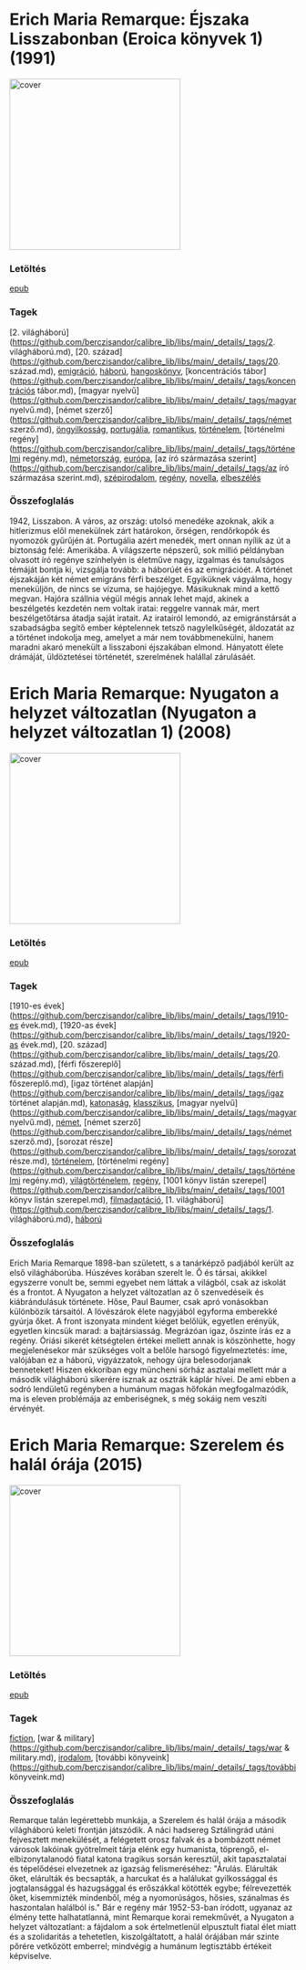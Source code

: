 # <a name="id_357">Erich Maria Remarque: Éjszaka Lisszabonban (Eroica könyvek 1) (1991)</a>
<img src="https://github.com/BercziSandor/calibre_lib/raw/main/libs/main/Erich%20Maria%20Remarque/Ejszaka%20Lisszabonban%20%28357%29/cover.jpg" alt="cover" width="300"/>

### Letöltés
[epub](https://github.com/BercziSandor/calibre_lib/raw/main/libs/main/Erich%20Maria%20Remarque/Ejszaka%20Lisszabonban%20%28357%29/Ejszaka%20Lisszabonban%20-%20Erich%20Maria%20Remarque.epub)

### Tagek
[2. világháború](https://github.com/berczisandor/calibre_lib/libs/main/_details/_tags/2. világháború.md), [20. század](https://github.com/berczisandor/calibre_lib/libs/main/_details/_tags/20. század.md), [emigráció](https://github.com/berczisandor/calibre_lib/libs/main/_details/_tags/emigráció.md), [háború](https://github.com/berczisandor/calibre_lib/libs/main/_details/_tags/háború.md), [hangoskönyv](https://github.com/berczisandor/calibre_lib/libs/main/_details/_tags/hangoskönyv.md), [koncentrációs tábor](https://github.com/berczisandor/calibre_lib/libs/main/_details/_tags/koncentrációs tábor.md), [magyar nyelvű](https://github.com/berczisandor/calibre_lib/libs/main/_details/_tags/magyar nyelvű.md), [német szerző](https://github.com/berczisandor/calibre_lib/libs/main/_details/_tags/német szerző.md), [öngyilkosság](https://github.com/berczisandor/calibre_lib/libs/main/_details/_tags/öngyilkosság.md), [portugália](https://github.com/berczisandor/calibre_lib/libs/main/_details/_tags/portugália.md), [romantikus](https://github.com/berczisandor/calibre_lib/libs/main/_details/_tags/romantikus.md), [történelem](https://github.com/berczisandor/calibre_lib/libs/main/_details/_tags/történelem.md), [történelmi regény](https://github.com/berczisandor/calibre_lib/libs/main/_details/_tags/történelmi regény.md), [németország](https://github.com/berczisandor/calibre_lib/libs/main/_details/_tags/németország.md), [európa](https://github.com/berczisandor/calibre_lib/libs/main/_details/_tags/európa.md), [az író származása szerint](https://github.com/berczisandor/calibre_lib/libs/main/_details/_tags/az író származása szerint.md), [szépirodalom](https://github.com/berczisandor/calibre_lib/libs/main/_details/_tags/szépirodalom.md), [regény](https://github.com/berczisandor/calibre_lib/libs/main/_details/_tags/regény.md), [novella](https://github.com/berczisandor/calibre_lib/libs/main/_details/_tags/novella.md), [elbeszélés](https://github.com/berczisandor/calibre_lib/libs/main/_details/_tags/elbeszélés.md)

### Összefoglalás
<div>
<p>1942, ​Lisszabon. A város, az ország: utolsó menedéke azoknak, akik a hitlerizmus elől menekülnek zárt határokon, őrségen, rendőrkopók és nyomozók gyűrűjén át. Portugália azért menedék, mert onnan nyílik az út a biztonság felé: Amerikába. A világszerte népszerű, sok millió példányban olvasott író regénye színhelyén is életműve nagy, izgalmas és tanulságos témáját bontja ki, vizsgálja tovább: a háborúét és az emigrációét. A történet éjszakáján két német emigráns férfi beszélget. Egyiküknek vágyálma, hogy meneküljön, de nincs se vízuma, se hajójegye. Másikuknak mind a kettő megvan. Hajóra szállnia végül mégis annak lehet majd, akinek a beszélgetés kezdetén nem voltak iratai: reggelre vannak már, mert beszélgetőtársa átadja saját iratait. Az iratairól lemondó, az emigránstársát a szabadságba segítő ember képtelennek tetsző nagylelkűségét, áldozatát az a történet indokolja meg, amelyet a már nem továbbmenekülni, hanem maradni akaró menekült a lisszaboni éjszakában elmond. Hányatott élete drámáját, üldöztetései történetét, szerelmének halállal zárulásáét.</p></div>


# <a name="id_317">Erich Maria Remarque: Nyugaton a helyzet változatlan (Nyugaton a helyzet változatlan 1) (2008)</a>
<img src="https://github.com/BercziSandor/calibre_lib/raw/main/libs/main/Erich%20Maria%20Remarque/Nyugaton%20a%20helyzet%20valtozatlan%20%28317%29/cover.jpg" alt="cover" width="300"/>

### Letöltés
[epub](https://github.com/BercziSandor/calibre_lib/raw/main/libs/main/Erich%20Maria%20Remarque/Nyugaton%20a%20helyzet%20valtozatlan%20%28317%29/Nyugaton%20a%20helyzet%20valtozatlan%20-%20Erich%20Maria%20Remarque.epub)

### Tagek
[1910-es évek](https://github.com/berczisandor/calibre_lib/libs/main/_details/_tags/1910-es évek.md), [1920-as évek](https://github.com/berczisandor/calibre_lib/libs/main/_details/_tags/1920-as évek.md), [20. század](https://github.com/berczisandor/calibre_lib/libs/main/_details/_tags/20. század.md), [férfi főszereplő](https://github.com/berczisandor/calibre_lib/libs/main/_details/_tags/férfi főszereplő.md), [igaz történet alapján](https://github.com/berczisandor/calibre_lib/libs/main/_details/_tags/igaz történet alapján.md), [katonaság](https://github.com/berczisandor/calibre_lib/libs/main/_details/_tags/katonaság.md), [klasszikus](https://github.com/berczisandor/calibre_lib/libs/main/_details/_tags/klasszikus.md), [magyar nyelvű](https://github.com/berczisandor/calibre_lib/libs/main/_details/_tags/magyar nyelvű.md), [német](https://github.com/berczisandor/calibre_lib/libs/main/_details/_tags/német.md), [német szerző](https://github.com/berczisandor/calibre_lib/libs/main/_details/_tags/német szerző.md), [sorozat része](https://github.com/berczisandor/calibre_lib/libs/main/_details/_tags/sorozat része.md), [történelem](https://github.com/berczisandor/calibre_lib/libs/main/_details/_tags/történelem.md), [történelmi regény](https://github.com/berczisandor/calibre_lib/libs/main/_details/_tags/történelmi regény.md), [világtörténelem](https://github.com/berczisandor/calibre_lib/libs/main/_details/_tags/világtörténelem.md), [regény](https://github.com/berczisandor/calibre_lib/libs/main/_details/_tags/regény.md), [1001 könyv listán szerepel](https://github.com/berczisandor/calibre_lib/libs/main/_details/_tags/1001 könyv listán szerepel.md), [filmadaptáció](https://github.com/berczisandor/calibre_lib/libs/main/_details/_tags/filmadaptáció.md), [1. világháború](https://github.com/berczisandor/calibre_lib/libs/main/_details/_tags/1. világháború.md), [háború](https://github.com/berczisandor/calibre_lib/libs/main/_details/_tags/háború.md)

### Összefoglalás
<div>
<p>Erich ​Maria Remarque 1898-ban született, s a tanárképző padjából került az első világháborúba. Húszéves korában szerelt le. Ő és társai, akikkel egyszerre vonult be, semmi egyebet nem láttak a világból, csak az iskolát és a frontot. A Nyugaton a helyzet változatlan az ő szenvedéseik és kiábrándulásuk története. Hőse, Paul Baumer, csak apró vonásokban különbözik társaitól. A lövészárok élete nagyjából egyforma emberekké gyúrja őket. A front iszonyata mindent kiéget belőlük, egyetlen erényük, egyetlen kincsük marad: a bajtársiasság. Megrázóan igaz, őszinte írás ez a regény. Óriási sikerét kétségtelen értékei mellett annak is köszönhette, hogy megjelenésekor már szükséges volt a belőle harsogó figyelmeztetés: íme, valójában ez a háború, vigyázzatok, nehogy újra belesodorjanak benneteket! Hiszen ekkoriban egy müncheni sörház asztalai mellett már a második világháború sikerére isznak az osztrák káplár hívei. De ami ebben a sodró lendületű regényben a humánum magas hőfokán megfogalmazódik, ma is eleven problémája az emberiségnek, s még sokáig nem veszíti érvényét.</p></div>


# <a name="id_313">Erich Maria Remarque: Szerelem és halál órája (2015)</a>
<img src="https://github.com/BercziSandor/calibre_lib/raw/main/libs/main/Erich%20Maria%20Remarque/Szerelem%20es%20halal%20oraja%20%28313%29/cover.jpg" alt="cover" width="300"/>

### Letöltés
[epub](https://github.com/BercziSandor/calibre_lib/raw/main/libs/main/Erich%20Maria%20Remarque/Szerelem%20es%20halal%20oraja%20%28313%29/Szerelem%20es%20halal%20oraja%20-%20Erich%20Maria%20Remarque.epub)

### Tagek
[fiction](https://github.com/berczisandor/calibre_lib/libs/main/_details/_tags/fiction.md), [war & military](https://github.com/berczisandor/calibre_lib/libs/main/_details/_tags/war & military.md), [irodalom](https://github.com/berczisandor/calibre_lib/libs/main/_details/_tags/irodalom.md), [további könyveink](https://github.com/berczisandor/calibre_lib/libs/main/_details/_tags/további könyveink.md)

### Összefoglalás
<div>
<p>Remarque talán legérettebb munkája, a Szerelem és halál órája a második világháború keleti frontján játszódik. A náci hadsereg Sztálingrád utáni fejvesztett menekülését, a felégetett orosz falvak és a bombázott német városok lakóinak gyötrelmeit tárja elénk egy humanista, töprengő, el-elbizonytalanodó fiatal katona tragikus sorsán keresztül, akit tapasztalatai és tépelődései elvezetnek az igazság felismeréséhez: "Árulás. Elárulták őket, elárulták és becsapták, a harcukat és a halálukat gyilkossággal és jogtalansággal és hazugsággal és erőszákkal kötötték egybe; félrevezették őket, kisemmizték mindenből, még a nyomorúságos, hősies, szánalmas és haszontalan halálból is." Bár e regény már 1952-53-ban íródott, ugyanaz az élmény tette halhatatlanná, mint Remarque korai remekművét, a Nyugaton a helyzet változatlant: a fájdalom a sok értelmetlenül elpusztult fiatal élet miatt és a szolidaritás a tehetetlen, kiszolgáltatott, a halál órájában már szinte pőrére vetkőzött emberrel; mindvégig a humánum legtisztább értékeit képviselve.</p></div>


